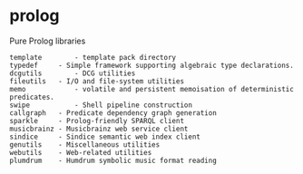 prolog
======

Pure Prolog libraries

	template		- template pack directory
	typedef		- Simple framework supporting algebraic type declarations.
	dcgutils		- DCG utilities 
	fileutils	- I/O and file-system utilities       
	memo			- volatile and persistent memoisation of deterministic predicates.
	swipe			- Shell pipeline construction          
	callgraph	- Predicate dependency graph generation
	sparkle		- Prolog-friendly SPARQL client
	musicbrainz	- Musicbrainz web service client     
	sindice     - Sindice semantic web index client    
	genutils    - Miscellaneous utilities
	webutils    - Web-related utilities
	plumdrum    - Humdrum symbolic music format reading

